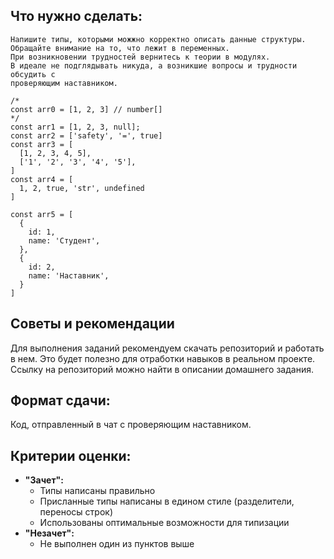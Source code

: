 ## Что нужно сделать:

```tsx
Напишите типы, которыми можжно корректно описать данные структуры.
Обращайте внимание на то, что лежит в переменных.
При возникновении трудностей вернитесь к теории в модулях.
В идеале не подглядывать никуда, а возникшие вопросы и трудности обсудить с
проверяющим наставником.

/*
const arr0 = [1, 2, 3] // number[]
*/
const arr1 = [1, 2, 3, null]; 
const arr2 = ['safety', '=', true]
const arr3 = [
  [1, 2, 3, 4, 5],
  ['1', '2', '3', '4', '5'],
]
const arr4 = [
  1, 2, true, 'str', undefined
] 

const arr5 = [
  {
    id: 1,
    name: 'Студент',
  },
  {
    id: 2,
    name: 'Наставник',
  }
]
```

## Советы и рекомендации

Для выполнения заданий рекомендуем скачать репозиторий и работать в нем. Это будет полезно для отработки навыков в реальном проекте. Ссылку на репозиторий можно найти в описании домашнего задания.

## **Формат сдачи:**

Код, отправленный в чат с проверяющим наставником.

## **Критерии оценки:**

- **"Зачет":**
    - Типы написаны правильно
    - Присланные типы написаны в едином стиле (разделители, переносы строк)
    - Использованы оптимальные возможности для типизации
- **"Незачет":**
    - Не выполнен один из пунктов выше
